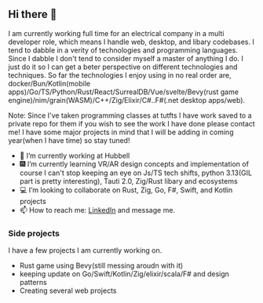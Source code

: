 ## Hi there 👋 

 I am currently working full time for an electrical company in a multi developer role, which means I handle web, desktop, and libary codebases. I tend to dabble in a verity of technologies and programming languages. Since I dabble I don't tend to consider myself a master of anything I do. I just do it so I can get a beter perspective on different technologies and techniques. So far the technologies I enjoy using in no real order are, docker/Bun/Kotlin(mobile apps)/Go/TS/Python/Rust/React/SurrealDB/Vue/svelte/Bevy(rust game engine)/nim/grain(WASM)/C++/Zig/Elixir/C#..F#(.net desktop apps/web).    


Note: Since I've taken programming classes at tutfts I have work saved to a private repo for them if you wish to see the work I have done please contact me! I have some major projects in mind that I will be adding in coming year(when I have time) so stay tuned!     


* 🔭 I’m currently working at Hubbell
* 🎆 I’m currently learning VR/AR design concepts and implementation of course I can't stop keeping an eye on Js/TS tech shifts, python 3.13(GIL part is pretty interesting), Tauti 2.0, Zig/Rust libary and ecosystems   
* 💻 I’m looking to collaborate on Rust, Zig, Go, F#, Swift, and Kotlin projects 
* 📫 How to reach me: <a href="https://www.linkedin.com/in/travis-nevins/">LinkedIn</a> and message me.

### Side projects
I have a few projects I am currently working on.
* Rust game using Bevy(still messing aroudn with it)
* keeping update on Go/Swift/Kotlin/Zig/elixir/scala/F# and design patterns
* Creating several web projects  
